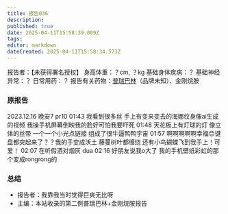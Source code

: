 ```yaml
---
title: 报告036
description: 
published: true
date: 2025-04-11T15:58:39.009Z
tags: 
editor: markdown
dateCreated: 2025-04-11T15:58:34.573Z
---
```


报告者：【未获得署名授权】
身高体重：？cm, ？kg
基础身体疾病：？
基础神经异常：？
日常用药：？
报告有关药物：[普瑞巴林](/PR80/)（品牌未知）、金刚烷胺

### 原报告
2023.12.16
晚安7 pr10
01:43 我看到很多丝 手上有变来变去的海娜纹身像ai生成的视频 我操手机屏幕倒映我的脸好可怕我要吓死
01:48 天花板上有灯球的灯 像立体的丝带 一个一个小光点链接 组成了很牛逼鸭鸭宇宙
01:57 啊啊啊啊啊幸福😊键盘都突起来了？？我的手变成沃土 藤蔓树叶都缠绕 还有小鸟蝴蝶飞到我手上！可爱！
02:07 在听假酒对烟灰 dua
02:16 好朋友说我o大了 我的手机壁纸彩虹的那个变成rongrong的

### 总结
- 报告者：我靠我当时觉得巨爽无比呀
- 主编：本站收录的第二例普瑞巴林+金刚烷胺报告
